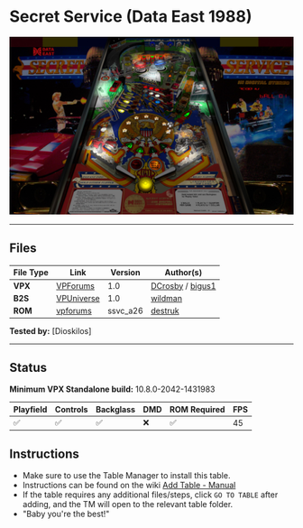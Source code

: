 # Secret Service (Data East 1988)

![Table Preview](../../images/vpx-secret-service-preview.jpg)

---

## Files
| File Type | Link | Version | Author(s) | 
|-----------|--------|----------|--------------|
| **VPX** | [VPForums](https://www.vpforums.org/index.php?app=downloads&showfile=18615) | 1.0 | [DCrosby](https://vpuniverse.com/profile/26275-dcrosby/) / [bigus1](https://www.vpforums.org/index.php?showuser=107629) |
| **B2S** | [VPUniverse](https://vpuniverse.com/files/file/2539-secret-service-data-east-1988/) | 1.0 | [wildman](https://vpuniverse.com/profile/5-wildman/) |
| **ROM** | [vpforums](https://www.vpforums.org/index.php?app=downloads&showfile=815) | ssvc_a26 | [destruk](https://www.vpforums.org/index.php?showuser=5) |

**Tested by:** [Dioskilos]

---
## Status 

**Minimum VPX Standalone build:** 10.8.0-2042-1431983

| Playfield | Controls | Backglass | DMD | ROM Required | FPS | 
|-----------|----------|-----------|-----|--------------|-----|
| :white_check_mark: | :white_check_mark: | :white_check_mark: | :x: | :white_check_mark: | 45 |

## Instructions

- Make sure to use the Table Manager to install this table.
- Instructions can be found on the wiki [Add Table - Manual](https://github.com/LegendsUnchained/vpx-standalone-alp4k/wiki/%5B04%5D-%F0%9F%A7%A1-TM-%E2%80%90-Other-Features#add-table---manual)
- If the table requires any additional files/steps, click `GO TO TABLE` after adding, and the TM will open to the relevant table folder.
- "Baby you're the best!"

